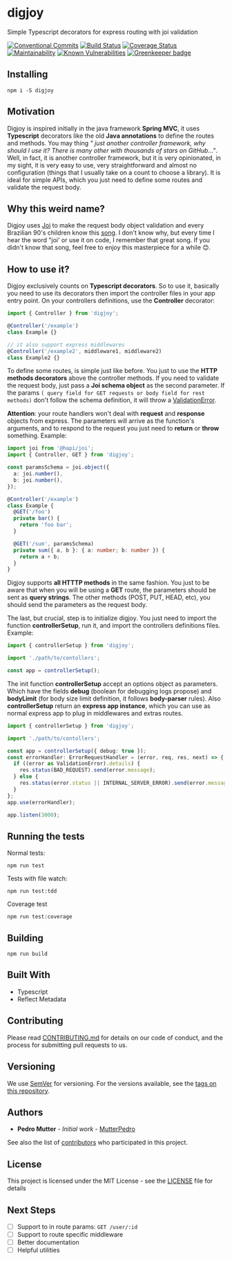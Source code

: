 # digjoy

Simple Typescript decorators for express routing with joi validation

[![Conventional Commits](https://img.shields.io/badge/Conventional%20Commits-1.0.0-yellow.svg)](https://conventionalcommits.org)
[![Build Status](https://travis-ci.org/MutterPedro/digjoy.svg?branch=master)](https://travis-ci.org/MutterPedro/digjoy)
[![Coverage Status](https://coveralls.io/repos/github/MutterPedro/digjoy/badge.svg?branch=master)](https://coveralls.io/github/MutterPedro/digjoy?branch=master)
[![Maintainability](https://api.codeclimate.com/v1/badges/a38ac8458647c365a2c3/maintainability)](https://codeclimate.com/github/MutterPedro/digjoy/maintainability)
[![Known Vulnerabilities](https://snyk.io/test/github/MutterPedro/digjoy/badge.svg?targetFile=package.json)](https://snyk.io/test/github/MutterPedro/digjoy?targetFile=package.json)
[![Greenkeeper badge](https://badges.greenkeeper.io/MutterPedro/digjoy.svg)](https://greenkeeper.io/)

## Installing

```shell script
npm i -S digjoy
```

## Motivation

Digjoy is inspired initially in the java framework **Spring MVC**, it uses **Typescript** decorators like the old
**Java annotations** to define the routes and methods. You may thing _" just another controller framework, why should I
use it? There is many other with thousands of stars on GitHub..."_. Well, in fact, it is another controller framework, but it
is very opinionated, in my sight, it is very easy to use, very straightforward and almost no configuration (things that
I usually take on a count to choose a library). It is ideal for simple APIs, which you just need to define some routes and validate the request body.

## Why this weird name?

Digjoy uses [Joi](https://hapi.dev/family/joi/?v=16.1.7) to make the request body object validation and every Brazilian
90's children know this [song](https://www.youtube.com/watch?v=9RcN6uMnWkc). I don't know why, but every time I hear
the word "joi' or use it on code, I remember that great song. If you didn't know that song, feel free to enjoy this
masterpiece for a while 😊.

## How to use it?

Digjoy exclusively counts on **Typescript decorators**. So to use it, basically you need to use its decorators then import
the controller files in your app entry point.
On your controllers definitions, use the **Controller** decorator:

```typescript
import { Controller } from 'digjoy';

@Controller('/example')
class Example {}

// it also support express middlewares
@Controller('/example2', middleware1, middleware2)
class Example2 {}
```

To define some routes, is simple just like before. You just to use the **HTTP methods decorators** above the controller methods.
If you need to validate the request body, just pass a **Joi schema object** as the second parameter. If the params `( query field for GET requests or body field for rest methods)` don't follow the schema definition, it will throw a
[ValidationError](https://hapi.dev/family/joi/?v=16.1.7#validationerror).

**Attention**: your route handlers won't deal with **request** and **response** objects from express. The parameters will
arrive as the function's arguments, and to respond to the request you just need to **return** or **throw** something.
Example:

```typescript
import joi from '@hapi/joi';
import { Controller, GET } from 'digjoy';

const paramsSchema = joi.object({
  a: joi.number(),
  b: joi.number(),
});

@Controller('/example')
class Example {
  @GET('/foo')
  private bar() {
    return 'foo bar';
  }

  @GET('/sum', paramsSchema)
  private sum({ a, b }: { a: number; b: number }) {
    return a + b;
  }
}
```

Digjoy supports **all HTTTP methods** in the same fashion. You just to be aware that when you will be using a **GET** route,
the parameters should be sent as **query strings**. The other methods (POST, PUT, HEAD, etc), you should send the parameters
as the request body.

The last, but crucial, step is to initialize digjoy. You just need to import the function **controllerSetup**, run it,
and import the controllers definitions files. Example:

```typescript
import { controllerSetup } from 'digjoy';

import './path/to/contollers';

const app = controllerSetup();
```

The init function **controllerSetup** accept an options object as parameters. Which have the fields **debug** (boolean
for debugging logs propose) and **bodyLimit** (for body size limit definition, it follows **body-parser** rules). Also
**controllerSetup** return an **express app instance**, which you can use as normal express app to plug in middlewares
and extras routes.

```typescript
import { controllerSetup } from 'digjoy';

import './path/to/contollers';

const app = controllerSetup({ debug: true });
const errorHandler: ErrorRequestHandler = (error, req, res, next) => {
  if ((error as ValidationError).details) {
    res.status(BAD_REQUEST).send(error.message);
  } else {
    res.status(error.status || INTERNAL_SERVER_ERROR).send(error.message);
  }
};
app.use(errorHandler);

app.listen(3000);
```

## Running the tests

Normal tests:

```shell script
npm run test
```

Tests with file watch:

```shell script
npm run test:tdd
```

Coverage test

```shell script
npm run test:coverage
```

## Building

```shell script
npm run build
```

## Built With

- Typescript
- Reflect Metadata

## Contributing

Please read [CONTRIBUTING.md](CONTRIBUTING.md) for details on our code of conduct, and the process for submitting pull requests to us.

## Versioning

We use [SemVer](http://semver.org/) for versioning. For the versions available, see the [tags on this repository](https://github.com/MutterPedro/digjoy/tags).

## Authors

- **Pedro Mutter** - _Initial work_ - [MutterPedro](https://github.com/MutterPedro)

See also the list of [contributors](https://github.com/mutterpedro/digjoy/contributors) who participated in this project.

## License

This project is licensed under the MIT License - see the [LICENSE](LICENSE) file for details

## Next Steps

- [ ] Support to in route params: `GET /user/:id`
- [ ] Support to route specific middleware
- [ ] Better documentation
- [ ] Helpful utilities

